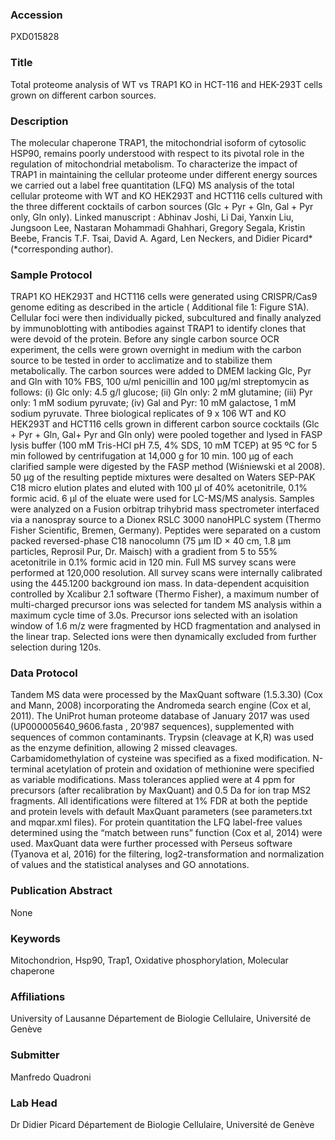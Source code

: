 ### Accession
PXD015828

### Title
Total proteome analysis of WT vs TRAP1 KO in HCT-116 and HEK-293T cells grown on different carbon sources.

### Description
The molecular chaperone TRAP1, the mitochondrial isoform of cytosolic HSP90, remains poorly understood with respect to its pivotal role in the regulation of mitochondrial metabolism. To characterize the impact of TRAP1 in maintaining the cellular proteome under different energy sources we carried out a label free quantitation (LFQ) MS analysis of the total cellular proteome with WT and KO HEK293T and HCT116 cells cultured with the three different cocktails of carbon sources (Glc + Pyr + Gln, Gal + Pyr only, Gln only). Linked manuscript : Abhinav Joshi, Li Dai, Yanxin Liu, Jungsoon Lee, Nastaran Mohammadi Ghahhari, Gregory Segala, Kristin Beebe, Francis T.F. Tsai, David A. Agard, Len Neckers, and Didier Picard* (*corresponding author).

### Sample Protocol
TRAP1 KO HEK293T and HCT116 cells were generated using CRISPR/Cas9 genome editing as described in the article ( Additional file 1: Figure S1A). Cellular foci were then individually picked, subcultured and finally analyzed by immunoblotting with antibodies against TRAP1 to identify clones that were devoid of the protein. Before any single carbon source OCR experiment, the cells were grown overnight in medium with the carbon source to be tested in order to acclimatize and to stabilize them metabolically. The carbon sources were added to DMEM lacking Glc, Pyr and Gln with 10% FBS, 100 u/ml penicillin and 100 µg/ml streptomycin as follows: (i) Glc only: 4.5 g/l glucose; (ii) Gln only: 2 mM glutamine; (iii) Pyr only: 1 mM sodium pyruvate; (iv) Gal and Pyr: 10 mM galactose, 1 mM sodium pyruvate. Three biological replicates of 9 x 106 WT and KO HEK293T and HCT116 cells grown in different carbon source cocktails (Glc + Pyr + Gln, Gal+ Pyr and Gln only) were pooled together and lysed in FASP lysis buffer (100 mM Tris-HCl pH 7.5, 4% SDS, 10 mM TCEP) at 95 ºC for 5 min followed by centrifugation at 14,000 g for 10 min. 100 µg of each clarified sample were digested by the FASP method (Wiśniewski et al 2008). 50 µg of the resulting peptide mixtures were desalted on Waters SEP-PAK C18 micro elution plates and eluted with 100 μl of 40% acetonitrile, 0.1% formic acid. 6 μl of the eluate were used for LC-MS/MS analysis. Samples were analyzed on a Fusion orbitrap trihybrid mass spectrometer  interfaced via a nanospray source to a Dionex RSLC 3000 nanoHPLC system (Thermo Fisher Scientific, Bremen, Germany). Peptides were separated on a custom packed reversed-phase C18 nanocolumn (75 μm ID × 40 cm, 1.8 μm particles, Reprosil Pur, Dr. Maisch) with a gradient from 5 to 55% acetonitrile in 0.1% formic acid in 120 min. Full MS survey scans were performed at 120,000 resolution. All survey scans were internally calibrated using the 445.1200 background ion mass. In data-dependent acquisition controlled by Xcalibur 2.1 software (Thermo Fisher), a maximum number of multi-charged precursor ions was selected for tandem MS analysis within a maximum cycle time of 3.0s. Precursor ions selected with an isolation window of 1.6 m/z were fragmented by HCD fragmentation and analysed in the linear trap. Selected ions were then dynamically excluded from further selection during 120s.

### Data Protocol
Tandem MS data were processed by the MaxQuant software (1.5.3.30) (Cox and Mann, 2008) incorporating the Andromeda search engine (Cox et al, 2011). The UniProt human proteome database of January  2017 was used (UP000005640_9606.fasta , 20’987 sequences), supplemented with sequences of common contaminants. Trypsin (cleavage at K,R) was used as the enzyme definition, allowing 2 missed cleavages. Carbamidomethylation of cysteine was specified as a fixed modification. N-terminal acetylation of protein and oxidation of methionine were specified as variable modifications. Mass tolerances applied were at 4 ppm for precursors (after recalibration by MaxQuant) and 0.5 Da for ion trap MS2 fragments. All identifications were filtered at 1% FDR at both the peptide and protein levels with default MaxQuant parameters (see parameters.txt and mqpar.xml files). For protein quantitation the LFQ label-free values determined using the “match between runs” function (Cox et al, 2014)  were used. MaxQuant data were further processed with Perseus software (Tyanova et al, 2016) for the filtering, log2-transformation and normalization of values and the statistical analyses and GO annotations.

### Publication Abstract
None

### Keywords
Mitochondrion, Hsp90, Trap1, Oxidative phosphorylation, Molecular chaperone

### Affiliations
University of Lausanne
Département de Biologie Cellulaire, Université de Genève

### Submitter
Manfredo Quadroni

### Lab Head
Dr Didier Picard
Département de Biologie Cellulaire, Université de Genève


